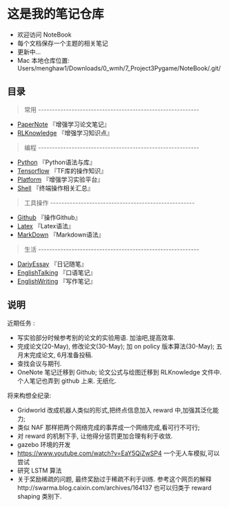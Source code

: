 #  这是我的笔记仓库
* 欢迎访问 NoteBook
* 每个文档保存一个主题的相关笔记
* 更新中...
* Mac 本地仓库位置: Users/menghaw1/Downloads/0_wmh/7_Project3Pygame/NoteBook/.git/

##  目录
> 常用  ----------------------------------------------------------

* [PaperNote](https://github.com/freelighting/NoteBook/blob/master/PaperNote.md)    『增强学习论文笔记』
* [RLKnowledge](https://github.com/freelighting/NoteBook/blob/master/RLKnowledge.md)    『增强学习知识点』

> 编程  ----------------------------------------------------------

* [Python](https://github.com/freelighting/NoteBook/blob/master/Python.md)    『Python语法与库』
* [Tensorflow](https://github.com/freelighting/NoteBook/blob/master/Tensorflow.md)    『TF库的操作知识』
* [Platform](https://github.com/freelighting/NoteBook/blob/master/Platform.md)    『增强学习实验平台』
* [Shell](https://github.com/freelighting/NoteBook/blob/master/Shell.md)    『终端操作相关汇总』

> 工具操作  ----------------------------------------------------

* [Github](https://github.com/freelighting/NoteBook/blob/master/Github.md)   『操作Github』
* [Latex](https://github.com/freelighting/NoteBook/blob/master/Latex.md)     『Latex语法』
* [MarkDown](https://github.com/freelighting/NoteBook/blob/master/MarkDown.md)    『Markdown语法』

> 生活  ----------------------------------------------------------

- [DariyEssay](https://github.com/freelighting/NoteBook/blob/master/DariyEssay.md)   『日记随笔』
- [EnglishTalking](https://github.com/freelighting/NoteBook/blob/master/EnglishTalking.md)   『口语笔记』
- [EnglishWriting](https://github.com/freelighting/NoteBook/blob/master/EnglishWriting.md)   『写作笔记』

## 说明

近期任务 :  

* 写实验部分时候参考别的论文的实验用语. 加油吧,提高效率.
* 完成论文(20-May), 修改论文(30-May); 加 on policy 版本算法(30-May);  五月末完成论文, 6月准备投稿. 
* 查找会议与期刊.
* OneNote 笔记迁移到 Github; 论文公式与绘图迁移到 RLKnowledge 文件中.个人笔记也弄到 github 上来. 无纸化.

将来构想全纪录: 

* Gridworld 改成机器人类似的形式,把终点信息加入 reward 中,加强其泛化能力; 
* 类似 NAF 那样把两个网络完成的事弄成一个网络完成,看可行不可行;
* 对 reward 的机制下手, 让他得分惩罚更加合理有利于收敛.
* gazebo 环境的开发
* https://www.youtube.com/watch?v=EaY5QiZwSP4 一个无人车模拟,可以尝试
* 研究 LSTM 算法
* 关于奖励稀疏的问题, 最终奖励过于稀疏不利于训练. 参考这个网页的解释http://swarma.blog.caixin.com/archives/164137  也可以归类于 reward shaping 类别下.

